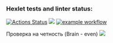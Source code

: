 ### Hexlet tests and linter status:
[![Actions Status](https://github.com/yAmsky1/python-project-lvl1/workflows/hexlet-check/badge.svg)](https://github.com/yAmsky1/python-project-lvl1/actions)
<a href="https://codeclimate.com/github/codeclimate/codeclimate/maintainability"><img src="https://api.codeclimate.com/v1/badges/a99a88d28ad37a79dbf6/maintainability" /></a>
[![example workflow](https://github.com/yamsky1/python-project-lvl1/actions/workflows/linter/badge.svg?event=push)](https://github.com/yAmsky1/python-project-lvl1/actions)

Проверка на четность (Brain - even)
<a href="https://asciinema.org/a/iYHunqxXLX1QNKr4lrYoWgF3k" target="_blank"><img src="https://asciinema.org/a/iYHunqxXLX1QNKr4lrYoWgF3k.svg" /></a>